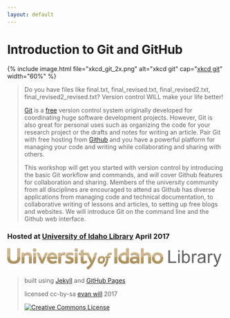 ```yaml
---
layout: default
---
```


# Introduction to Git and GitHub 

{% include image.html file="xkcd_git_2x.png" alt="xkcd git" cap="<a href='https://xkcd.com/1597/' target='_blank'>xkcd git</a>" width="60%" %}

> Do you have files like final.txt, final_revised.txt, final_revised2.txt, final_revised2_revised.txt? Version control WILL make your life better! 
>
> [Git](https://git-scm.com/) is a [free](https://www.gnu.org/philosophy/free-sw.en.html) version control system originally developed for coordinating huge software development projects. 
> However, Git is also great for personal uses such as organizing the code for your research project or the drafts and notes for writing an article. 
> Pair Git with free hosting from [Github](https://github.com/) and you have a powerful platform for managing your code and writing while collaborating and sharing with others. 
>
> This workshop will get you started with version control by introducing the basic Git workflow and commands, and will cover Github features for collaboration and sharing. 
> Members of the university community from all disciplines are encouraged to attend as Github has diverse applications from managing code and technical documentation, to collaborative writing of lessons and articles, to setting up free blogs and websites. 
> We will introduce Git on the command line and the Github web interface.

### Hosted at [University of Idaho Library](http://www.lib.uidaho.edu/) April 2017

![University of Idaho Library logo](images/header-brand.png)

> built using [Jekyll](https://jekyllrb.com/) and [GitHub Pages](https://pages.github.com/)
>
> licensed cc-by-sa <a href="https://github.com/evanwill">evan will</a> 2017
> 
> <a href="http://creativecommons.org/licenses/by-sa/4.0/" rel="license"><img style="border-width: 0;" src="https://i.creativecommons.org/l/by-sa/4.0/88x31.png" alt="Creative Commons License" /></a>
